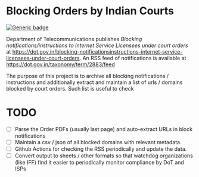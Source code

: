 # Blocking Orders by Indian Courts 

[![Generic badge](https://img.shields.io/badge/View_Data_on-Flat_Github-GREEN.svg)](https://flatgithub.com/kaarana/BlockingOrdersByIndianCourts?filename=data%2FBlockingOrders.json)


Department of Telecommunications publishes _Blocking notifications/instructions to Internet Service Licensees under court orders_ at https://dot.gov.in/blocking-notificationsinstructions-internet-service-licensees-under-court-orders. An RSS feed of notifications is available at https://dot.gov.in/taxonomy/term/2883/feed

The purpose of this project is to archive all blocking notifications / instructions and additionally extract and maintain a list of urls / domains blocked by court orders. Such list is useful to check

# TODO

- [ ] Parse the Order PDFs (usually last page) and auto-extract URLs in block notifications
- [ ] Maintain a csv / json of all blocked domains with relevant metadata.
- [ ] Github Actions for checking the RSS periodically and update the data.
- [ ] Convert output to sheets / other formats so that watchdog organizations (like IFF) find it easier to periodically monitor compliance by DoT and ISPs